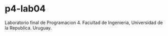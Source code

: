 # p4-lab04
Laboratorio final de Programacion 4.
Facultad de Ingenieria, Universidad de la Republica. Uruguay.
